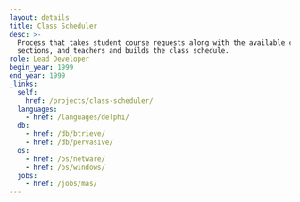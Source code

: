 ```yaml
---
layout: details
title: Class Scheduler
desc: >-
  Process that takes student course requests along with the available courses,
  sections, and teachers and builds the class schedule.
role: Lead Developer
begin_year: 1999
end_year: 1999
_links:
  self:
    href: /projects/class-scheduler/
  languages:
    - href: /languages/delphi/
  db:
    - href: /db/btrieve/
    - href: /db/pervasive/
  os:
    - href: /os/netware/
    - href: /os/windows/
  jobs:
    - href: /jobs/mas/
---
```

